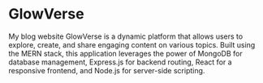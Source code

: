 # GlowVerse

My blog website GlowVerse is a dynamic platform that allows users to explore, create, and share engaging content on various topics. Built using the MERN stack, this application leverages the power of MongoDB for database management, Express.js for backend routing, React for a responsive frontend, and Node.js for server-side scripting.